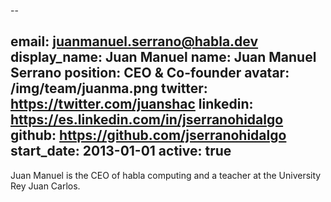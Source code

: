 --

  email: juanmanuel.serrano@habla.dev
  display_name: Juan Manuel
  name: Juan Manuel Serrano
  position: CEO & Co-founder
  avatar: /img/team/juanma.png
  twitter: https://twitter.com/juanshac
  linkedin: https://es.linkedin.com/in/jserranohidalgo
  github: https://github.com/jserranohidalgo
  start_date: 2013-01-01
  active: true
---

Juan Manuel is the CEO of habla computing and a teacher at the University Rey Juan Carlos.